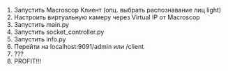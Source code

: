 1. Запустить Macroscop Клиент (опц. выбрать распознавание лиц light)
2. Настроить виртуальную камеру через Virtual IP от Macroscop
3. Запустить main.py
4. Запустить socket_controller.py
5. Запустить info.py
6. Перейти на localhost:9091/admin или /client
7. ???
8. PROFIT!!!
